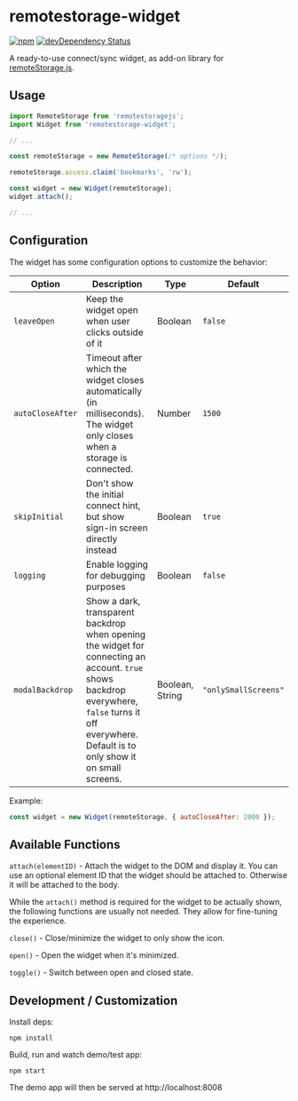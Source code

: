 # remotestorage-widget

[![npm](https://img.shields.io/npm/v/remotestorage-widget.svg)](https://www.npmjs.com/package/remotestorage-widget)
[![devDependency Status](http://img.shields.io/david/dev/remotestorage/remotestorage-widget.svg?style=flat)](https://david-dm.org/remotestorage/remotestorage-widget#info=devDependencies)

A ready-to-use connect/sync widget, as add-on library for
[remoteStorage.js](https://github.com/remotestorage/remotestorage.js/).

## Usage

```js
import RemoteStorage from 'remotestoragejs';
import Widget from 'remotestorage-widget';

// ...

const remoteStorage = new RemoteStorage(/* options */);

remoteStorage.access.claim('bookmarks', 'rw');

const widget = new Widget(remoteStorage);
widget.attach();

// ...
```

## Configuration

The widget has some configuration options to customize the behavior:

| Option | Description | Type | Default |
|---|---|---|---|
| `leaveOpen` | Keep the widget open when user clicks outside of it | Boolean | `false` |
| `autoCloseAfter` | Timeout after which the widget closes automatically (in milliseconds). The widget only closes when a storage is connected. | Number | `1500` |
| `skipInitial` | Don't show the initial connect hint, but show sign-in screen directly instead | Boolean | `true` |
| `logging` | Enable logging for debugging purposes | Boolean | `false` |
| `modalBackdrop` | Show a dark, transparent backdrop when opening the widget for connecting an account. `true` shows backdrop everywhere, `false` turns it off everywhere. Default is to only show it on small screens. | Boolean, String | `"onlySmallScreens"` |

Example:

```js
const widget = new Widget(remoteStorage, { autoCloseAfter: 2000 });
```

## Available Functions

`attach(elementID)` - Attach the widget to the DOM and display it. You can
use an optional element ID that the widget should be attached to.
Otherwise it will be attached to the body.

While the `attach()` method is required for the widget to be actually
shown, the following functions are usually not needed. They allow for
fine-tuning the experience.

`close()` - Close/minimize the widget to only show the icon.

`open()` - Open the widget when it's minimized.

`toggle()` - Switch between open and closed state.

## Development / Customization

Install deps:

    npm install

Build, run and watch demo/test app:

    npm start

The demo app will then be served at http://localhost:8008
